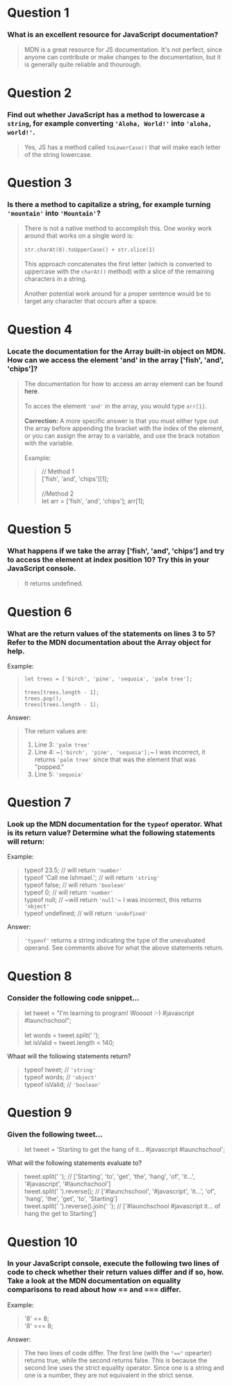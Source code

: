 <!-- Heading -->
# Question 1
### What is an excellent resource for JavaScript documentation?
>MDN is a great resource for JS documentation. It's not perfect, since anyone can contribute or make changes to the documentation, but it is generally quite reliable and thourough.
#  Question 2
### Find out whether JavaScript has a method to lowercase a `string`, for example converting `'Aloha, World!'` into `'aloha, world!'`.
> Yes, JS has a method called `toLowerCase()` that will make each letter of the string lowercase.
# Question 3
### Is there a method to capitalize a string, for example turning `'mountain'` into `'Mountain'`?
>There is not a native method to accomplish this. One wonky work around that works on a single word is:<br><br>
`str.charAt(0).toUpperCase() + str.slice(1)`<br><br>
This approach concatenates the first letter (which is converted to uppercase with the `charAt()` method) with a slice of the remaining characters in a string.<br> <br>
Another potential work around for a proper sentence would be to target any character that occurs after a space.
# Question 4
### Locate the documentation for the Array built-in object on MDN. How can we access the element 'and' in the array ['fish', 'and', 'chips']?
> The documentation for how to access an array element can be found <a src ="https://developer.mozilla.org/en-US/docs/Web/JavaScript/Reference/Global_Objects/Array#access_an_array_item_by_its_index">here</a>. <br> <br>
To acces the element `'and'` in the array, you would type `arr[1]`.<br> <br>
**Correction:** A more specific answer is that you must either type out the array before appending the bracket with the index of the element, or you can assign the array to a variable, and use the brack notation with the variable. <br> <br>
Example:<br>
>>// Method 1<br>
['fish', 'and', 'chips'][1];<br><br>
//Method 2<br>
let arr = ['fish', 'and', 'chips'];
arr[1];
# Question 5
### What happens if we take the array ['fish', 'and', 'chips'] and try to access the element at index position 10? Try this in your JavaScript console.
>It returns undefined.
# Question 6
### What are the return values of the statements on lines 3 to 5? Refer to the MDN documentation about the Array object for help.
Example:
> `let trees = ['birch', 'pine', 'sequoia', 'palm tree'];`
<br><br>
`trees[trees.length - 1];`<br>
`trees.pop();`<br>
`trees[trees.length - 1];`<br>

Answer:
>The return values are:<br>
>1. Line 3: `'palm tree'`
>2. Line 4: ~`['birch', 'pine', 'sequoia'];`~ I was incorrect, it returns `'palm tree'` since that was the element that was "popped."
>3. Line 5: `'sequoia'`
# Question 7
### Look up the MDN documentation for the `typeof` operator. What is its return value? Determine what the following statements will return:
Example:
>typeof 23.5; // will return `'number'`<br>
typeof 'Call me Ishmael.'; // will return `'string'`<br>
typeof false; // will return `'boolean'`<br>
typeof 0; // will return `'number'`<br>
typeof null; // ~will return `'null'`~ I was incorrect, this returns `'object'`<br>
typeof undefined; // will return `'undefined'`<br>

Answer:
> `'typeof'` returns a string indicating the type of the unevaluated operand. See comments above for what the above statements return.

# Question 8
### Consider the following code snippet...
>let tweet = "I'm learning to program! Woooot :-) #javascript #launchschool";<br><br>
let words = tweet.split(' ');<br>
let isValid = tweet.length < 140;

Whaat will the following statements return?
>typeof tweet; // `'string'`<br>
typeof words; // `'object'`<br>
typeof isValid; // `'boolean'`
# Question 9
### Given the following tweet...
>let tweet = 'Starting to get the hang of it... #javascript #launchschool';

What will the following statements evaluate to?
>tweet.split(' '); // ['Starting', 'to', 'get', 'the', 'hang', 'of', 'it...', '#javascript', '#launchschool'] <br>
tweet.split(' ').reverse(); // ['#launchschool', '#javascript', 'it...', 'of', 'hang', 'the', 'get', 'to', 'Starting'] <br>
tweet.split(' ').reverse().join(' '); // ['#launchschool #javascript it... of hang the get to Starting'] <br>
# Question 10
### In your JavaScript console, execute the following two lines of code to check whether their return values differ and if so, how. Take a look at the MDN documentation on equality comparisons to read about how == and === differ.
Example:
>'8' == 8;<br>
'8' === 8;

Answer:
>The two lines of code differ. The first line (with the `"=="` opearter) returns true, while the second returns false. This is because the second line uses the strict equality operator. Since one is a string and one is a number, they are not equivalent in the strict sense.